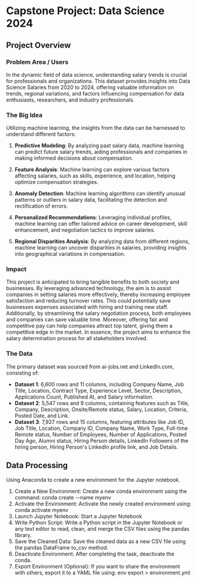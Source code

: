 # Capstone Project: Data Science 2024

## Project Overview

### Problem Area / Users
In the dynamic field of data science, understanding salary trends is crucial for professionals and organizations. This dataset provides insights into Data Science Salaries from 2020 to 2024, offering valuable information on trends, regional variations, and factors influencing compensation for data enthusiasts, researchers, and industry professionals.

### The Big Idea
Utilizing machine learning, the insights from the data can be harnessed to understand different factors:

1. **Predictive Modeling**: By analyzing past salary data, machine learning can predict future salary trends, aiding professionals and companies in making informed decisions about compensation.
   
2. **Feature Analysis**: Machine learning can explore various factors affecting salaries, such as skills, experience, and location, helping optimize compensation strategies.
   
3. **Anomaly Detection**: Machine learning algorithms can identify unusual patterns or outliers in salary data, facilitating the detection and rectification of errors.
   
4. **Personalized Recommendations**: Leveraging individual profiles, machine learning can offer tailored advice on career development, skill enhancement, and negotiation tactics to improve salaries.
   
5. **Regional Disparities Analysis**: By analyzing data from different regions, machine learning can uncover disparities in salaries, providing insights into geographical variations in compensation.

### Impact
This project is anticipated to bring tangible benefits to both society and businesses. By leveraging advanced technology, the aim is to assist companies in setting salaries more effectively, thereby increasing employee satisfaction and reducing turnover rates. This could potentially save businesses expenses associated with hiring and training new staff. Additionally, by streamlining the salary negotiation process, both employees and companies can save valuable time. Moreover, offering fair and competitive pay can help companies attract top talent, giving them a competitive edge in the market. In essence, the project aims to enhance the salary determination process for all stakeholders involved.

### The Data
The primary dataset was sourced from ai-jobs.net and LinkedIn.com, consisting of:

- **Dataset 1**: 6,600 rows and 11 columns, including Company Name, Job Title, Location, Contract Type, Experience Level, Sector, Description, Applications Count, Published At, and Salary information.
- **Dataset 2**: 5,547 rows and 9 columns, containing features such as Title, Company, Description, Onsite/Remote status, Salary, Location, Criteria, Posted Date, and Link.
- **Dataset 3**: 7,927 rows and 15 columns, featuring attributes like Job ID, Job Title, Location, Company ID, Company Name, Work Type, Full-time Remote status, Number of Employees, Number of Applications, Posted Day Ago, Alumni status, Hiring Person details, LinkedIn Followers of the hiring person, Hiring Person's LinkedIn profile link, and Job Details.

## Data Processing
Using Anaconda to create a new environment for the Jupyter notebook.
1. Create a New Environment: Create a new conda environment using the command:
           conda create --name myenv
2. Activate the Environment: Activate the newly created environment using:
        conda activate myenv
3. Launch Jupyter Notebook: Start a Jupyter Notebook 
4. Write Python Script: Write a Python script in the Jupyter Notebook or any text editor to read, clean, and merge the CSV files using the pandas library.
5. Save the Cleaned Data: Save the cleaned data as a new CSV file using the pandas DataFrame to_csv method.
6. Deactivate Environment: After completing the task, deactivate the conda.
7. Export Environment (Optional): If you want to share the environment with others, export it to a YAML file using:
         env export > environment.yml
